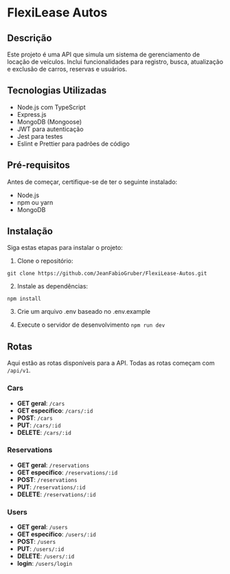 # FlexiLease Autos

## Descrição

Este projeto é uma API que simula um sistema de gerenciamento de locação de veículos. Inclui funcionalidades para registro, busca, atualização e exclusão de carros, reservas e usuários.

## Tecnologias Utilizadas

- Node.js com TypeScript
- Express.js
- MongoDB (Mongoose)
- JWT para autenticação
- Jest para testes
- Eslint e Prettier para padrões de código

## Pré-requisitos

Antes de começar, certifique-se de ter o seguinte instalado:

- Node.js
- npm ou yarn
- MongoDB

## Instalação

Siga estas etapas para instalar o projeto:

1. Clone o repositório:

  `git clone https://github.com/JeanFabioGruber/FlexiLease-Autos.git`

2.  Instale as dependências:

`npm install`

3.  Crie um arquivo .env baseado no .env.example

4.  Execute o servidor de desenvolvimento
`npm run dev`

## Rotas

Aqui estão as rotas disponíveis para a API. Todas as rotas começam com `/api/v1`.

### Cars

- **GET geral**: `/cars`
- **GET específico**: `/cars/:id`
- **POST**: `/cars`
- **PUT**: `/cars/:id`
- **DELETE**: `/cars/:id`

### Reservations

- **GET geral**: `/reservations`
- **GET específico**: `/reservations/:id`
- **POST**: `/reservations`
- **PUT**: `/reservations/:id`
- **DELETE**: `/reservations/:id`

### Users

- **GET geral**: `/users`
- **GET específico**: `/users/:id`
- **POST**: `/users`
- **PUT**: `/users/:id`
- **DELETE**: `/users/:id`
- **login**: `/users/login`


